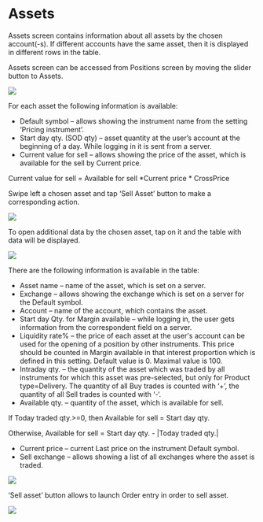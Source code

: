 # Assets

Assets screen contains information about all assets by the chosen account\(-s\). If different accounts have the same asset, then it is displayed in different rows in the table.

Assets screen can be accessed from Positions screen by moving the slider button to Assets.

![](https://lh5.googleusercontent.com/jBXUvWCt9K122SyDExAr_J5DCqDSvTtBMZovu1otMCuKAyDUp-lFJw1Ga1yPVFIcZWsd5YxgyiIs460jYfcOHgf0IQXEFD7wVkLGOmNORG_hBb3ldYowECkiK__K49-E997Q8ktB)

For each asset the following information is available:

* Default symbol – allows showing the instrument name from the setting ‘Pricing instrument’.
* Start day qty. \(SOD qty\)  – asset quantity at the user’s account at the beginning of a day. While logging in it is sent from a server.
* Current value for sell – allows showing the price of the asset, which is available for the sell by Current price.

Current value for sell = Available for sell \*Current price \* CrossPrice  


Swipe left a chosen asset and tap ‘Sell Asset’ button to make a corresponding action.

![](https://lh4.googleusercontent.com/6JWM_BWnyHfL4ulwt1lf043CohV8VlObKIDmivgbPZAeNY1r3qSbOfwC4kEcZRhsn-2IqyQVbp_GdWAqZ42q1LCf5hxvpLKx-0Hp4Aeu1cCiV3SNIwTxWCn2IBOusZBo0eeRFMI2)

To open additional data by the chosen asset, tap on it and the table with data will be displayed.

![](https://lh6.googleusercontent.com/wf2ymmEtIE8IDD_jKSGZnLdvvXCGiS8gMU9W-pzCZ7MhJMUGjxukW3FG5AeAIql2RKJ8Kgsxp-D2f9rh8ufgYpmn1SXrMmepnANE_Yn8wjiAF60hQyNfgvkcC0FFVwedpzXM_cc7)

There are the following information is available in the table:

* Asset name – name of the asset, which is set on a server.
* Exchange – allows showing the exchange which is set on a server for the Default symbol.
* Account – name of the account, which contains the asset.
* Start day Qty. for Margin available – while logging in, the user gets information from the correspondent field on a server.
* Liquidity rate% – the price of each asset at the user's account can be used for the opening of a position by other instruments. This price should be counted in Margin available in that interest proportion which is defined in this setting. Default value is 0. Maximal value is 100.
* Intraday qty. – the quantity of the asset which was traded by all instruments for which this asset was pre-selected, but only for Product type=Delivery. The quantity of all Buy trades is counted with ‘+’, the quantity of all Sell trades is counted with ‘-‘.
* Available qty. – quantity of the asset, which is available for sell.

If Today traded qty.&gt;=0, then Available for sell = Start day qty.

Otherwise, Available for sell = Start day qty. - \|Today traded qty.\|

* Current price – current Last price on the instrument Default symbol.
* Sell exchange – allows showing a list of all exchanges where the asset is traded. 

![](https://lh5.googleusercontent.com/vuSTDjqSX_rvOwFNcYL6e4MC4nEXnXwK0LEQC2YBdqI9URXsGL54X-sA4cMRCG6RI5OPvL3GIUt_QcOi0sX0YJOwtJGL8wSE8yoN5rV6icv7UIbtfRCzOGqPWIV6zf99X3Wob_vf)

‘Sell asset’ button allows to launch Order entry in order to sell asset.

![](https://lh6.googleusercontent.com/3zHW_KezwxuBvv1d6nv3fADFrl8uyzNN7qf4F41YNg2YKXBN9Qo_GakQ8XmME2jZ8_mrZh61PHAYRGTBxKC5PSNYEbKsE8tX0kSUtMQ4UvokN2c36WVWFZ0YpSDMLji9_rquku3B)

